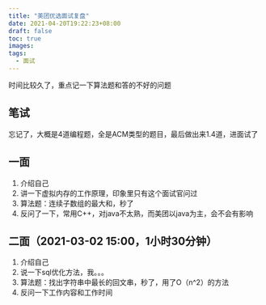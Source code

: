 ```yaml
---
title: "美团优选面试复盘"
date: 2021-04-20T19:22:23+08:00
draft: false
toc: true
images:
tags:
  - 面试
---
```


时间比较久了，重点记一下算法题和答的不好的问题
## 笔试
忘记了，大概是4道编程题，全是ACM类型的题目，最后做出来1.4道，进面试了

## 一面
1. 介绍自己
2. 讲一下虚拟内存的工作原理，印象里只有这个面试官问过
3. 算法题：连续子数组的最大和，秒了
4. 反问了一下，常用C++，对java不太熟，而美团以java为主，会不会有影响


## 二面（2021-03-02 15:00，1小时30分钟）
1. 介绍自己
2. 说一下sql优化方法，我。。。
3. 算法题：找出字符串中最长的回文串，秒了，用了O（n^2）的方法
4. 反问一下工作内容和工作时间

